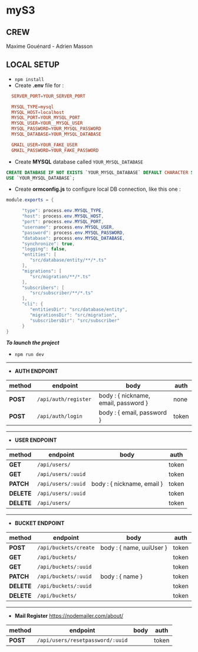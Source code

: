# myS3

## CREW
Maxime Gouénard - Adrien Masson

## LOCAL SETUP

- `npm install`
- Create **.env** file for :
```conf
  SERVER_PORT=YOUR_SERVER_PORT

  MYSQL_TYPE=mysql
  MYSQL_HOST=localhost
  MYSQL_PORT=YOUR_MYSQL_PORT
  MYSQL_USER=YOUR__MYSQL_USER
  MYSQL_PASSWORD=YOUR_MYSQL_PASSWORD
  MYSQL_DATABASE=YOUR_MYSQL_DATABASE

  GMAIL_USER=YOUR_FAKE_USER
  GMAIL_PASSWORD=YOUR_FAKE_PASSWORD
```
- Create **MYSQL** database called `YOUR_MYSQL_DATABASE`
```sql
CREATE DATABASE IF NOT EXISTS `YOUR_MYSQL_DATABASE` DEFAULT CHARACTER SET utf8 COLLATE utf8_general_ci;
USE `YOUR_MYSQL_DATABASE`;
```
- Create **ormconfig.js** to configure local DB connection, like this one :
```java
module.exports = {

      "type": process.env.MYSQL_TYPE,
      "host": process.env.MYSQL_HOST,
      "port": process.env.MYSQL_PORT,
      "username": process.env.MYSQL_USER,
      "password": process.env.MYSQL_PASSWORD,
      "database": process.env.MYSQL_DATABASE,
      "synchronize": true,
      "logging": false,
      "entities": [
         "src/database/entity/**/*.ts"
      ],
      "migrations": [
         "src/migration/**/*.ts"
      ],
      "subscribers": [
         "src/subscriber/**/*.ts"
      ],
      "cli": {
         "entitiesDir": "src/database/entity",
         "migrationsDir": "src/migration",
         "subscribersDir": "src/subscriber"
      }
}
```
  **_To launch the project_**
- `npm run dev`

---

- **AUTH ENDPOINT**

| method       | endpoint              | body                                                        |  auth |
|--------------|-----------------------|-------------------------------------------------------------|-------|
| **POST**     | `/api/auth/register ` | body : { nickname, email, password }                        | none  |
| **POST**     | `/api/auth/login`     | body : { email, password }                                  | token |

---

- **USER ENDPOINT**

| method       | endpoint                       | body                                                              |  auth |
|--------------|--------------------------------|-------------------------------------------------------------------|-------|
| **GET**      | `/api/users/`                  |                                                                   | token |
| **GET**      | `/api/users/:uuid`             |                                                                   | token |
| **PATCH**    | `/api/users/:uuid`             | body : { nickname, email }                                        | token |
| **DELETE**   | `/api/users/:uuid`             |                                                                   | token |
| **DELETE**   | `/api/users/`                  |                                                                   | token |

---

- **BUCKET ENDPOINT**

| method       | endpoint                       | body                                                              |  auth |
|--------------|------------------------------- |-------------------------------------------------------------------|-------|
| **POST**     | `/api/buckets/create`          | body : { name, uuiUser }                                          | token |
| **GET**      | `/api/buckets/`                |                                                                   | token |
| **GET**      | `/api/buckets/:uuid`           |                                                                   | token |
| **PATCH**    | `/api/buckets/:uuid`           | body : { name }                                                   | token |
| **DELETE**   | `/api/buckets/:uuid`           |                                                                   | token |
| **DELETE**   | `/api/buckets/`                |                                                                   | token |

---

- **Mail Register**
https://nodemailer.com/about/

| method       | endpoint                           | body                                                              |  auth |
|--------------|------------------------------------|-------------------------------------------------------------------|-------|
| **POST**     | `/api/users/resetpassword/:uuid`   |                                                                   | token |
